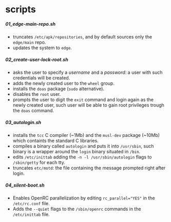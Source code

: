 # scripts

##### 01_edge-main-repo.sh

- truncates `/etc/apk/repositories`, and by default sources only the `edge/main` repo.
- updates the system to `edge`.

##### 02_create-user-lock-root.sh

- asks the user to specify a *username* and a *password*: a user with such credentials will be created.
- adds the newly created user to the `wheel` group.
- installs the `doas` package (`sudo` alternative).
- disables the `root` user.
- prompts the user to digit the `exit` command and login again as the newly created user, such user will be able to gain root privileges trough the `doas` command.

##### 03_autologin.sh

- installs the `tcc` C compiler (~1Mb) and the `musl-dev` package (~10Mb) which containts the standard C libraries.
- compiles a binary called `autologin` and puts it into `/usr/sbin`, such binary is a wrapper around the `login` binary situated in `/bin`.
- edits `/etc/inittab` adding the `-n -l /usr/sbin/autologin` flags to `/sbin/getty` for each tty.
- truncates `etc/motd`: the file containing the message prompted right after login.


##### 04_silent-boot.sh

- Enables OpenRC parallelization by editing `rc_parallel="YES"` in the `/etc/rc.conf` file.
- Adds the `--quiet` flags to the `/sbin/openrc` commands in the `/etc/inittab` file.